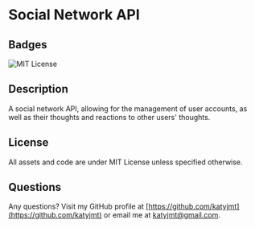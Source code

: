 
# Social Network API

## Badges
![MIT License](https://img.shields.io/badge/license-MIT_License-purple)

## Description
A social network API, allowing for the management of user accounts, as well as their thoughts and reactions to other users' thoughts.

## License
All assets and code are under MIT License unless specified otherwise.

## Questions
Any questions? Visit my GitHub profile at [https://github.com/katyjmt](https://github.com/katyjmt) or email me at [katyjmt@gmail.com](katyjmt@gmail.com).